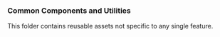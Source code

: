 ### Common Components and Utilities
This folder contains reusable assets not specific to any single feature.
